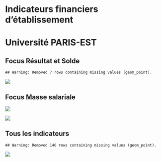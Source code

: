 Indicateurs financiers d’établissement
================

# Université PARIS-EST

## Focus Résultat et Solde

    ## Warning: Removed 7 rows containing missing values (geom_point).

![](université_paris_est_files/figure-gfm/etab.focus-1.png)<!-- -->

## Focus Masse salariale

![](université_paris_est_files/figure-gfm/etab.focus.ms.et.pfe-1.png)<!-- -->

![](université_paris_est_files/figure-gfm/etab.focus.ms.vs.pfe-1.png)<!-- -->

## Tous les indicateurs

    ## Warning: Removed 146 rows containing missing values (geom_point).

![](université_paris_est_files/figure-gfm/etab-1.png)<!-- -->
